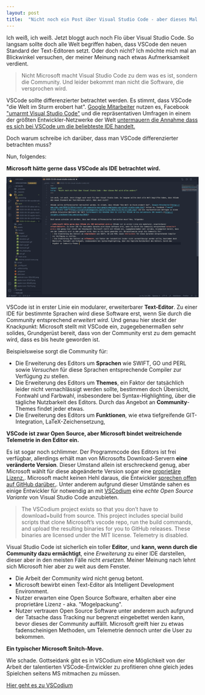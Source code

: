 ```yaml
---
layout: post
title:  "Nicht noch ein Post über Visual Studio Code - aber dieses Mal wird alles anders!"
---
```


Ich weiß, ich weiß. Jetzt bloggt auch noch Flo über Visual Studio Code. So langsam sollte doch alle Welt begriffen haben, dass VSCode den neuen Standard der Text-Editoren setzt. Oder doch nicht? Ich möchte mich mal an Blickwinkel versuchen, der meiner Meinung nach etwas Aufmerksamkeit verdient.

> Nicht Microsoft macht Visual Studio Code zu dem was es ist, sondern die Community. Und leider bekommt man nicht die Software, die versprochen wird.

VSCode sollte differenzierter betrachtet werden. Es stimmt, dass VSCode "die Welt im Sturm erobert hat". [Google Mitarbeiter](https://www.cnbc.com/2018/12/20/microsoft-cmo-capossela-says-google-employees-use-visual-studio-code.html) nutzen es, Facebook ["umarmt Visual Studio Code"](https://visualstudiomagazine.com/articles/2019/11/21/fb-vs-code.aspx) und die repräsentativen Umfragen in einem  der größten Entwickler-Netzwerke der Welt [untermauern die Annahme dass es sich bei VSCode um die beliebteste IDE handelt.](https://insights.stackoverflow.com/survey/2018/)

Doch warum schreibe ich darüber, dass man VSCode differenzierter betrachten muss? 

Nun, folgendes:

**Microsoft hätte gerne dass VSCode als IDE betrachtet wird.** 

![](/assets/images/2020-12-04-vscode.png)

VSCode ist in erster Linie ein modularer, erweiterbarer **Text-Editor**. Zu einer IDE für bestimmte Sprachen wird diese Software erst, wenn Sie durch die Community entsprechend *erweitert wird.* Und genau hier steckt der Knackpunkt: Microsoft stellt mit VSCode ein, zugegebenermaßen sehr solides, Grundgerüst bereit, dass von der Community erst zu dem gemacht wird, dass es bis heute geworden ist. 

Beispielsweise sorgt die Community für:
  - Die Erweiterung des Editors um **Sprachen** wie SWIFT, GO und PERL sowie *Versuchen* für diese Sprachen entsprechende Compiler zur Verfügung zu stellen.
  - Die Erweiterung des Editors um **Themes**, ein Faktor der tatsächlich leider nicht vernachlässigt werden sollte, bestimmen doch Übersicht, Fontwahl und Farbwahl, insbesondere bei Syntax-Highlighting, über die tägliche Nutzbarkeit des Editors. Durch das Angebot an **Community**-Themes findet jeder etwas.
  - Die Erweiterung des Editors um **Funktionen**, wie etwa tiefgreifende GIT-Integration, LaTeX-Zeichensetzung, 

**VSCode ist zwar Open Source, aber Microsoft bindet weitreichende Telemetrie in den Editor ein.** 

Es ist sogar noch schlimmer. Der Programmcode des Editors ist frei verfügbar, allerdings erhält man von Microsofts Download-Servern **eine veränderte Version**. Dieser Umstand allein ist erschreckend genug, aber Microsoft wählt für diese abgeänderte Version sogar eine [proprietäre Lizenz.](https://code.visualstudio.com/license). Microsoft macht keinen Hehl daraus, die Entwickler [sprechen offen auf GitHub darüber.](https://github.com/Microsoft/vscode/issues/60#issuecomment-161792005). Unter anderem aufgrund dieser Umstände sahen es einige Entwickler für notwendig an mit [VSCodium](https://vscodium.com) eine *echte Open Source Variante* von Visual Studio Code anzubieten.

> The VSCodium project exists so that you don’t have to download+build from source. This project includes special build scripts that clone Microsoft’s vscode repo, run the build commands, and upload the resulting binaries for you to GitHub releases. These binaries are licensed under the MIT license. Telemetry is disabled.

Visual Studio Code ist sicherlich ein toller **Editor**, und **kann, wenn durch die Community dazu ermächtigt**, eine *Erweiterung* zu einer IDE darstellen, dieser aber in den meisten Fälle nicht *ersetzen.* Meiner Meinung nach lehnt sich Microsoft hier aber zu weit aus dem Fenster. 

- Die Arbeit der Community wird nicht genug betont.
- Microsoft bewirbt einen Text-Editor als Intelligent Development Environment.
- Nutzer erwarten eine Open Source Software, erhalten aber eine proprietäre Lizenz - aka. "Mogelpackung".
- Nutzer vertrauen Open Source Software unter anderem auch aufgrund der Tatsache dass Tracking nur begrenzt eingebettet werden kann, bevor dieses der Community auffällt. Microsoft greift hier zu etwas fadenscheinigen Methoden, um Telemetrie dennoch unter die User zu bekommen.

**Ein typischer Microsoft Snitch-Move.**

Wie schade. Gottseidank gibt es in VSCodium eine Möglichkeit von der Arbeit der talentierten VSCode-Entwickler zu profitieren ohne gleich jedes Spielchen seitens MS mitmachen zu müssen.

[Hier geht es zu VSCodium](https://vscodium.com)



